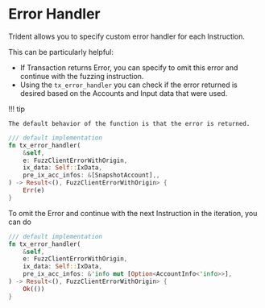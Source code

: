 # Error Handler

Trident allows you to specify custom error handler for each Instruction.

This can be particularly helpful:

- If Transaction returns Error, you can specify to omit this error and continue with the fuzzing instruction.
- Using the `tx_error_handler` you can check if the error returned is desired based on the Accounts and Input data that were used.

!!! tip

    The default behavior of the function is that the error is returned.

```rust
/// default implementation
fn tx_error_handler(
    &self,
    e: FuzzClientErrorWithOrigin,
    ix_data: Self::IxData,
    pre_ix_acc_infos: &[SnapshotAccount],,
) -> Result<(), FuzzClientErrorWithOrigin> {
    Err(e)
}
```

To omit the Error and continue with the next Instruction in the iteration, you can do

```rust
/// default implementation
fn tx_error_handler(
    &self,
    e: FuzzClientErrorWithOrigin,
    ix_data: Self::IxData,
    pre_ix_acc_infos: &'info mut [Option<AccountInfo<'info>>],
) -> Result<(), FuzzClientErrorWithOrigin> {
    Ok(())
}
```
